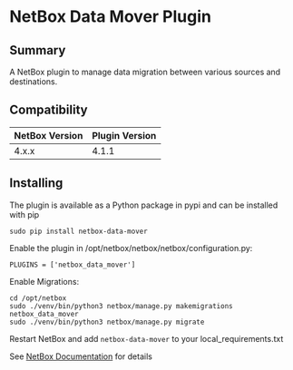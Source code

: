 # NetBox Data Mover Plugin
## Summary

A NetBox plugin to manage data migration between various sources and destinations.

## Compatibility

| NetBox Version | Plugin Version |
|-------------|-----------|
| 4.x.x       | 4.1.1     |

## Installing

The plugin is available as a Python package in pypi and can be installed with pip  

```
sudo pip install netbox-data-mover
```
Enable the plugin in /opt/netbox/netbox/netbox/configuration.py:
```
PLUGINS = ['netbox_data_mover']
```
Enable Migrations:
```
cd /opt/netbox
sudo ./venv/bin/python3 netbox/manage.py makemigrations netbox_data_mover
sudo ./venv/bin/python3 netbox/manage.py migrate
```

Restart NetBox and add `netbox-data-mover` to your local_requirements.txt

See [NetBox Documentation](https://docs.netbox.dev/en/stable/plugins/#installing-plugins) for details
